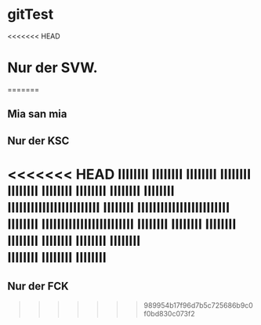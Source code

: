 # gitTest

<<<<<<< HEAD
# Nur der SVW.
=======
## Mia san mia
  
## Nur der KSC

<<<<<<< HEAD
IIIIIIII	IIIIIIII	IIIIIIII
IIIIIIII	IIIIIIII	IIIIIIII
IIIIIIII	IIIIIIII	IIIIIIII
IIIIIIIIIIIIIIIIIIIIIIII	IIIIIIII
IIIIIIIIIIIIIIIIIIIIIIII	IIIIIIII
IIIIIIIIIIIIIIIIIIIIIIII	IIIIIIII
IIIIIIII	IIIIIIII	IIIIIIII
IIIIIIII	IIIIIIII	IIIIIIII	
IIIIIIII	IIIIIIII	IIIIIIII
=======
## Nur der FCK
>>>>>>> 989954b17f96d7b5c725686b9c0f0bd830c073f2
